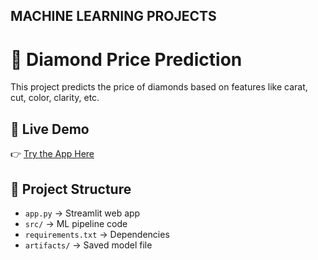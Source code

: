 ## MACHINE LEARNING PROJECTS

# 💎 Diamond Price Prediction

This project predicts the price of diamonds based on features like carat, cut, color, clarity, etc.  

## 🚀 Live Demo
👉 [Try the App Here](https://cloudysky1-diamondpriceprediction2-app-ycrm3s.streamlit.app/)

## 📂 Project Structure
- `app.py` → Streamlit web app
- `src/` → ML pipeline code
- `requirements.txt` → Dependencies
- `artifacts/` → Saved model file
